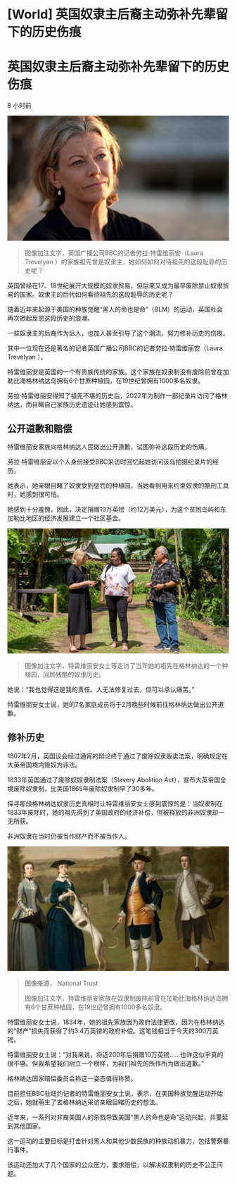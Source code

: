 # [World] 英国奴隶主后裔主动弥补先辈留下的历史伤痕

#  英国奴隶主后裔主动弥补先辈留下的历史伤痕

8 小时前

![Laura Trevelyan](_124628601_mixelfx62359.mxf.02_52_46_16.still001.jpg)

> 图像加注文字，英国广播公司BBC的记者劳拉·特雷维丽安（Laura Trevelyan ）的家族祖先曾是奴隶主，她如何如何对待祖先的这段耻辱的历史呢？

英国曾经在17、18世纪展开大规模的奴隶贸易，但后来又成为最早废除禁止奴隶贸易的国家。奴隶主的后代如何看待祖先的这段耻辱的历史呢？

随着近年来起源于美国的种族觉醒“黑人的命也是命”（BLM）的运动，英国社会再次掀起反思这段历史的浪潮。

一些奴隶主的后裔作为后人，也加入甚至引导了这个潮流，努力修补历史的伤痕。

其中一位现在还是著名的记者英国广播公司BBC的记者劳拉·特雷维丽安（Laura Trevelyan ）。

特雷维丽安是英国的一个有贵族传统的家族。这个家族在奴隶制没有废除前曾在加勒比海格林纳达岛拥有6个甘蔗种植园，在19世纪曾拥有1000多名奴隶。

劳拉·特雷维丽安得知了祖先不堪的历史后，2022年为制作一部纪录片访问了格林纳达，而目睹自己家族历史遗迹让她感到震惊。

##  公开道歉和赔偿

特雷维丽安家族向格林纳达人民做出公开道歉，试图弥补这段历史的伤痛。

劳拉·特雷维丽安以个人身份接受BBC采访时回忆起她访问该岛拍摄纪录片的经历。

她表示，她亲眼目睹了奴隶受到惩罚的种植园，当她看到用来约束奴隶的酷刑工具时，她感到很可怕。

她感到十分羞愧，因此，决定捐赠10万英镑（约12万美元），为这个贫困岛屿和东加勒比地区的经济发展建立一个社区基金。

![Nicole Phillip-Dowe, DC Campbell and Laura Trevelyan look at historical artefacts of slavery](_124628604_bbcgrenada-09782.jpg)

> 图像加注文字，特雷维丽安女士等走访了当年她的祖先在格林纳达的一个种植园，回顾残酷的奴隶历史。

她说：“我也觉得这是我的责任。人无法修复过去，但可以承认痛苦。”

特雷维丽安女士说，她的7名家庭成员将于2月晚些时候前往格林纳达做出公开道歉。

##  修补历史

1807年2月，英国议会经过通宵的辩论终于通过了废除奴隶贩卖法案，明确规定在大英帝国境内贩奴为非法。

1833年英国通过了废除奴奴隶制法案（Slavery Abolition Act），宣布大英帝国全境废除奴隶制，比美国1865年废除奴隶制早了30多年。

探寻那段格林纳达奴隶历史真相时让特雷维丽安女士感到震惊的是：当奴隶制在1833年废除时，她的祖先得到了英国政府的经济补偿，但被释放的非洲奴隶却一无所获。

非洲奴隶在当时仍被当作财产而不被当作人。

![Portrait of Sir John Trevelyan with wife Louisa Simon, Lady Trevelyan, his son Sir John Trevelyan and his Daughter Helena Trevelyan](_124604285_trev.jpg)

> 图像来源，  National Trust
>
> 图像加注文字，特雷维丽安家族在奴隶制废除前曾在加勒比海格林纳达岛拥有6个甘蔗种植园，在19世纪曾拥有1000多名奴隶。

特雷维丽安女士说，1834年，她的祖先家族因为政府法律更改，因为在格林纳达的“财产”损失而获得了约3.4万英镑的政府补偿。这笔钱相当于今天的300万英镑。

特雷维丽安女士说：“对我来说，将近200年后捐赠10万英镑......也许这似乎真的很不够。但我希望我们树立一个榜样，为我们祖先的所作所为做出道歉。”

格林纳达国家赔偿委员会称这一姿态值得称赞。

目前担任BBC驻纽约记者的特雷维丽安女士说，表示，在美国种族觉醒运动开始之后，她就萌生了去格林纳达采访亲眼目睹历史的想法。

近年来，一系列对非裔美国人的杀戮导致美国“黑人的命也是命”运动兴起，并蔓延到其他国家。

这一运动的主要目标是打击针对黑人和其他少数民族的种族动机暴力，包括警察暴行事件。

该运动还加大了几个国家的公众压力，要求赔偿，以解决奴隶制的历史不公正问题。



